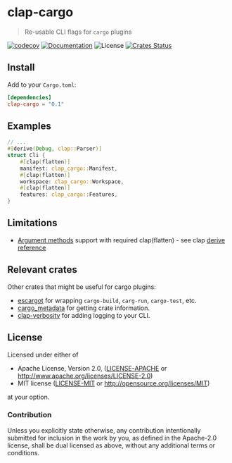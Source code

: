 # clap-cargo

> Re-usable CLI flags for `cargo` plugins

[![codecov](https://codecov.io/gh/crate-ci/clap-cargo/branch/master/graph/badge.svg)](https://codecov.io/gh/crate-ci/clap-cargo)
[![Documentation](https://img.shields.io/badge/docs-master-blue.svg)][Documentation]
![License](https://img.shields.io/crates/l/clap-cargo.svg)
[![Crates Status](https://img.shields.io/crates/v/clap-cargo.svg)](https://crates.io/crates/clap-cargo)

## Install

Add to your `Cargo.toml`:

```toml
[dependencies]
clap-cargo = "0.1"
```

## Examples

```rust
// ...
#[derive(Debug, clap::Parser)]
struct Cli {
    #[clap(flatten)]
    manifest: clap_cargo::Manifest,
    #[clap(flatten)]
    workspace: clap_cargo::Workspace,
    #[clap(flatten)]
    features: clap_cargo::Features,
}
```

## Limitations

* [Argument methods][argument_methods] support with required clap(flatten) - see clap [derive reference][derive_reference]

[argument_methods]: https://docs.rs/clap/latest/clap/struct.Arg.html#implementations
[derive_reference]: https://github.com/clap-rs/clap/blob/master/examples/derive_ref/README.md

## Relevant crates

Other crates that might be useful for cargo plugins:
* [escargot][escargot] for wrapping `cargo-build`, `carg-run`, `cargo-test`, etc.
* [cargo_metadata][cargo_metadata] for getting crate information.
* [clap-verbosity][clap-verbosity] for adding logging to your CLI.

[escargot]: https://crates.io/crates/escargot
[cargo_metadata]: https://crates.io/crates/cargo_metadata
[clap-verbosity]: https://crates.io/crates/clap-verbosity-flag

## License

Licensed under either of

 * Apache License, Version 2.0, ([LICENSE-APACHE](LICENSE-APACHE) or http://www.apache.org/licenses/LICENSE-2.0)
 * MIT license ([LICENSE-MIT](LICENSE-MIT) or http://opensource.org/licenses/MIT)

at your option.

### Contribution

Unless you explicitly state otherwise, any contribution intentionally
submitted for inclusion in the work by you, as defined in the Apache-2.0
license, shall be dual licensed as above, without any additional terms or
conditions.

[Crates.io]: https://crates.io/crates/clap-cargo
[Documentation]: https://docs.rs/clap-cargo
